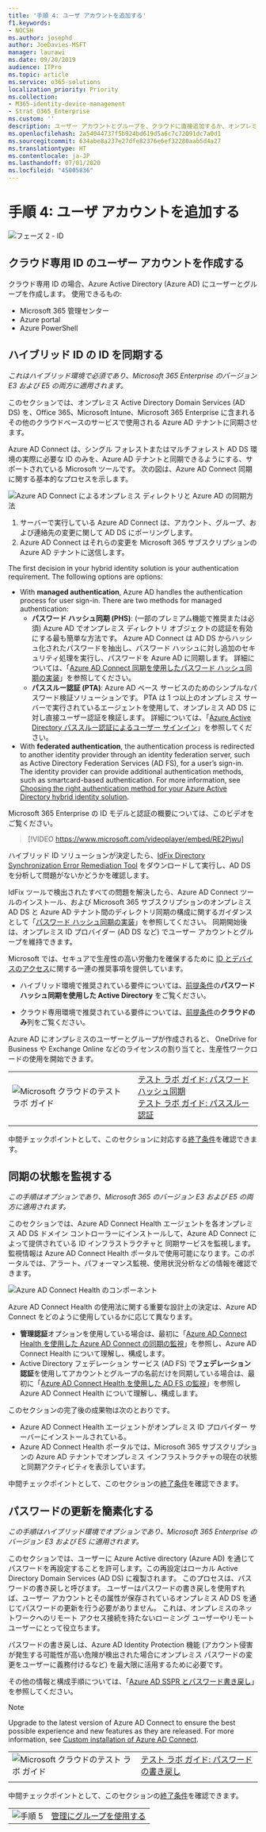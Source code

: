 ```yaml
---
title: '手順 4: ユーザ アカウントを追加する'
f1.keywords:
- NOCSH
ms.author: josephd
author: JoeDavies-MSFT
manager: laurawi
ms.date: 09/20/2019
audience: ITPro
ms.topic: article
ms.service: o365-solutions
localization_priority: Priority
ms.collection:
- M365-identity-device-management
- Strat_O365_Enterprise
ms.custom: ''
description: ユーザー アカウントとグループを、クラウドに直接追加するか、オンプレミス ディレクトリと同期することにより追加します。
ms.openlocfilehash: 2a54044737f5b924bd619d5a6c7c72091dc7a0d1
ms.sourcegitcommit: 634abe8a237e27dfe82376e6ef32280aab5d4a27
ms.translationtype: HT
ms.contentlocale: ja-JP
ms.lasthandoff: 07/01/2020
ms.locfileid: "45005836"
---
```

# <a name="step-4-add-your-user-accounts"></a>手順 4: ユーザ アカウントを追加する

![フェーズ 2 - ID](../media/deploy-foundation-infrastructure/identity_icon-small.png)

<a name="identity-cloud-only"></a>
## <a name="create-your-user-accounts-for-cloud-only-identity"></a>クラウド専用 ID のユーザー アカウントを作成する

クラウド専用 ID の場合、Azure Active Directory (Azure AD) にユーザーとグループを作成します。 使用できるもの:

- Microsoft 365 管理センター
- Azure portal
- Azure PowerShell

<a name="identity-sync"></a>
## <a name="synchronize-identities-for-hybrid-identity"></a>ハイブリッド ID の ID を同期する

*これはハイブリッド環境で必須であり、Microsoft 365 Enterprise のバージョン E3 および E5 の両方に適用されます。*

このセクションでは、オンプレミス Active Directory Domain Services (AD DS) を、Office 365、Microsoft Intune、Microsoft 365 Enterprise に含まれるその他のクラウドベースのサービスで使用される Azure AD テナントに同期させます。

Azure AD Connect は、シングル フォレストまたはマルチフォレスト AD DS 環境の実際に必要な ID のみを、Azure AD テナントと同期できるようにする、サポートされている Microsoft ツールです。 次の図は、Azure AD Connect 同期に関する基本的なプロセスを示します。

![Azure AD Connect によるオンプレミス ディレクトリと Azure AD の同期方法](../media/identity-add-user-accounts/azure-ad-connect.png)

1. サーバーで実行している Azure AD Connect は、アカウント、グループ、および連絡先の変更に関して AD DS にポーリングします。
2. Azure AD Connect はそれらの変更を Microsoft 365 サブスクリプションの Azure AD テナントに送信します。

The first decision in your hybrid identity solution is your authentication requirement. The following options are options:

- With **managed authentication**, Azure AD handles the authentication process for user sign-in. There are two methods for managed authentication: 
    - **パスワード ハッシュ同期 (PHS)**: (一部のプレミアム機能で推奨または必須) Azure AD でオンプレミス ディレクトリ オブジェクトの認証を有効にする最も簡単な方法です。 Azure AD Connect は AD DS からハッシュ化されたパスワードを抽出し、パスワード ハッシュに対し追加のセキュリティ処理を実行し、パスワードを Azure AD に同期します。 詳細については、「[Azure AD Connect 同期を使用したパスワード ハッシュ同期の実装](https://docs.microsoft.com/azure/active-directory/hybrid/how-to-connect-password-hash-synchronization)」を参照してください。
    - **パススルー認証 (PTA)**: Azure AD ベース サービスのためのシンプルなパスワード検証ソリューションです。 PTA は 1 つ以上のオンプレミス サーバーで実行されているエージェントを使用して、オンプレミス AD DS に対し直接ユーザー認証を検証します。 詳細については、「[Azure Active Directory パススルー認証によるユーザー サインイン](https://docs.microsoft.com/azure/active-directory/connect/active-directory-aadconnect-pass-through-authentication)」を参照してください。
- With **federated authentication**, the authentication process is redirected to another identity provider through an identity federation server, such as Active Directory Federation Services (AD FS), for a user’s sign-in. The identity provider can provide additional authentication methods, such as smartcard-based authentication. For more information, see [Choosing the right authentication method for your Azure Active Directory hybrid identity solution](https://docs.microsoft.com/azure/active-directory/hybrid/choose-ad-authn).

Microsoft 365 Enterprise の ID モデルと認証の概要については、このビデオをご覧ください。

<p> </p>

> [!VIDEO https://www.microsoft.com/videoplayer/embed/RE2Pjwu]

ハイブリッド ID ソリューションが決定したら、[IdFix Directory Synchronization Error Remediation Tool](https://www.microsoft.com/download/details.aspx?id=36832) をダウンロードして実行し、AD DS を分析して問題がないかどうかを確認します。

IdFix ツールで検出されたすべての問題を解決したら、Azure AD Connect ツールのインストール、および Microsoft 365 サブスクリプションのオンプレミス AD DS と Azure AD テナント間のディレクトリ同期の構成に関するガイダンスとして「[パスワード ハッシュ同期の実装](https://docs.microsoft.com/azure/active-directory/connect/active-directory-aadconnectsync-implement-password-hash-synchronization)」を参照してください。 同期開始後は、オンプレミス ID プロバイダー (AD DS など) でユーザー アカウントとグループを維持できます。

Microsoft では、セキュアで生産性の高い労働力を確保するために [ID とデバイスのアクセス](microsoft-365-policies-configurations.md)に関する一連の推奨事項を提供しています。 

- ハイブリッド環境で推奨されている要件については、[前提条件](identity-access-prerequisites.md#prerequisites)の**パスワード ハッシュ同期を使用した Active Directory** をご覧ください。 

- クラウド専用環境で推奨されている要件については、[前提条件](identity-access-prerequisites.md#prerequisites)の**クラウドのみ**列をご覧ください。

Azure AD にオンプレミスのユーザーとグループが作成されると、 OneDrive for Business や Exchange Online などのライセンスの割り当てと、生産性ワークロードの使用を開始できます。

|||
|:-------|:-----|
|![Microsoft クラウドのテスト ラボ ガイド](../media/m365-enterprise-test-lab-guides/cloud-tlg-icon-small.png)| [テスト ラボ ガイド: パスワード ハッシュ同期](password-hash-sync-m365-ent-test-environment.md)<br> [テスト ラボ ガイド: パススルー認証](pass-through-auth-m365-ent-test-environment.md) |
|||

中間チェックポイントとして、このセクションに対応する[終了条件](identity-exit-criteria.md#crit-identity-sync)を確認できます。

<a name="identity-sync-health"></a>
## <a name="monitor-synchronization-health"></a>同期の状態を監視する

*この手順はオプションであり、Microsoft 365 のバージョン E3 および E5 の両方に適用されます。*

このセクションでは、Azure AD Connect Health エージェントを各オンプレミス AD DS ドメイン コントローラーにインストールして、Azure AD Connect によって提供されている ID インフラストラクチャと 同期サービスを監視します。 監視情報は Azure AD Connect Health ポータルで使用可能になります。このポータルでは、アラート、パフォーマンス監視、使用状況分析などの情報を確認できます。

![Azure AD Connect Health のコンポーネント](../media/identity-add-user-accounts/identity-azure-ad-connect-health.png)

Azure AD Connect Health の使用法に関する重要な設計上の決定は、Azure AD Connect をどのように使用しているかに応じて異なります。

- **管理認証**オプションを使用している場合は、最初に「[Azure AD Connect Health を使用した Azure AD Connect の同期の監視](https://docs.microsoft.com/azure/active-directory/connect-health/active-directory-aadconnect-health-sync)」を参照し、Azure AD Connect Health について理解し、構成します。
- Active Directory フェデレーション サービス (AD FS) で**フェデレーション認証**を使用してアカウントとグループの名前だけを同期している場合は、最初に「[Azure AD Connect Health を使用した AD FS の監視](https://docs.microsoft.com/azure/active-directory/connect-health/active-directory-aadconnect-health-adfs)」を参照し Azure AD Connect Health について理解し、構成します。

このセクションの完了後の成果物は次のとおりです。

- Azure AD Connect Health エージェントがオンプレミス ID プロバイダー サーバーにインストールされている。
- Azure AD Connect Health ポータルでは、Microsoft 365 サブスクリプションの Azure AD テナントでオンプレミス インフラストラクチャの現在の状態と同期アクティビティを表示しています。

中間チェックポイントとして、このセクションの[終了条件](identity-exit-criteria.md#crit-identity-sync-health)を確認できます。



<a name="identity-pw-writeback"></a>
## <a name="simplify-password-updates"></a>パスワードの更新を簡素化する

*この手順はハイブリッド環境でオプションであり、Microsoft 365 Enterprise のバージョン E3 および E5 に適用されます。*

このセクションでは、ユーザーに Azure Active directory (Azure AD) を通じてパスワードを再設定することを許可します。この再設定はローカル Active Directory Domain Services (AD DS) に複製されます。 このプロセスは、パスワードの書き戻しと呼びます。 ユーザーはパスワードの書き戻しを使用すれば、ユーザー アカウントとその属性が保存されているオンプレミス AD DS を通じてパスワードの更新を行う必要がありません。 これは、オンプレミスのネットワークへのリモート アクセス接続を持たないローミング ユーザーやリモート ユーザーにとって役立ちます。

パスワードの書き戻しは、Azure AD Identity Protection 機能 (アカウント侵害が発生する可能性が高い危険が検出された場合にオンプレミス パスワードの変更をユーザーに義務付けるなど) を最大限に活用するために必要です。

その他の情報と構成手順については、「[Azure AD SSPR とパスワード書き戻し](https://docs.microsoft.com/azure/active-directory/active-directory-passwords-writeback)」を参照してください。

>[!Note]
>Upgrade to the latest version of Azure AD Connect to ensure the best possible experience and new features as they are released. For more information, see [Custom installation of Azure AD Connect](https://docs.microsoft.com/azure/active-directory/connect/active-directory-aadconnect-get-started-custom).
>

|||
|:-------|:-----|
|![Microsoft クラウドのテスト ラボ ガイド](../media/m365-enterprise-test-lab-guides/cloud-tlg-icon-small.png)| [テスト ラボ ガイド: パスワードの書き戻し](password-writeback-m365-ent-test-environment.md) |
|||

中間チェックポイントとして、このセクションの[終了条件](identity-exit-criteria.md#crit-identity-pw-writeback)を確認できます。

|||
|:-------|:-----|
|![手順 5](../media/stepnumbers/Step5.png)| [管理にグループを使用する](identity-use-group-management.md) |
